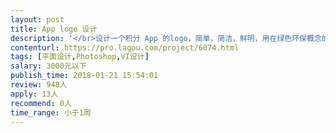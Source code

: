 ```yaml
---                
layout: post       
title: App logo 设计           
description: '</br>设计一个积分 App 的logo，简单，简洁，鲜明，用在绿色环保概念的app上</br></br>设计一个积分 App 的logo，简单，简洁，鲜明，用在绿色环保概念的app上</br>'     
contenturl: https://pro.lagou.com/project/6074.html      
tags: [平面设计,Photoshop,VI设计]            
salary: 3000元以下          
publish_time: 2018-01-21 15:54:01         
review: 948人                   
apply: 13人                   
recommend: 0人                   
time_range: 小于1周              
---                 
```

